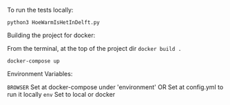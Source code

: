 To run the tests locally:

`python3 HoeWarmIsHetInDelft.py`

Building the project for docker:

From the terminal, at the top of the project dir
`docker build .`

`docker-compose up`

Environment Variables:

`BROWSER`
Set at docker-compose under 'environment'
OR 
Set at config.yml to run it locally
`env`
Set to local or docker

